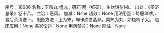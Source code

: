 序号：18686
名称：玉粉丸
组成：矾石1两（细研），生炊饼剂1枚。
出处：《圣济总录》卷十八。
主治：恶风。
加减：None
功效：None
用法用量：每服30丸，食后茶清送下。
制备方法：上为末，却作炊饼蒸熟，乘热为丸，如梧桐子大。
临床应用：None
各家论述：None
用药禁忌：None
附注：None
